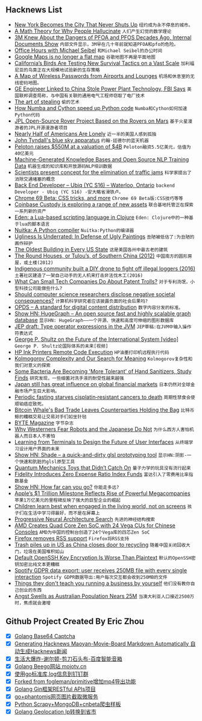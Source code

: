 ## Hacknews List


- [New York Becomes the City That Never Shuts Up](https://www.nytimes.com/2017/07/19/nyregion/new-york-becomes-the-city-that-never-shuts-up.html)  `纽约成为永不停息的城市。`
- [A Math Theory for Why People Hallucinate](https://www.quantamagazine.org/a-math-theory-for-why-people-hallucinate-20180730/)  `人们产生幻觉的数学理论`
- [3M Knew About the Dangers of PFOA and PFOS Decades Ago, Internal Documents Show](https://theintercept.com/2018/07/31/3m-pfas-minnesota-pfoa-pfos/)  `内部文件显示，3M早在几十年前就知道PFOA和pfo的危险。`
- [Office Hours with Michael Seibel](https://blog.ycombinator.com/office-hours-with-michael-seibel/)  `和Michael Seibel的办公时间`
- [Google Maps is no longer a flat map](https://techcrunch.com/2018/08/03/google-maps-is-no-longer-flatearth/)  `谷歌地图不再是平面地图`
- [California’s Birds Are Testing New Survival Tactics on a Vast Scale](https://www.nytimes.com/2018/07/30/science/california-birds-climate-change.html)  `加利福尼亚的鸟类正在大规模地试验新的生存策略`
- [A Map of Wireless Passwords from Airports and Lounges](https://foxnomad.com/2016/04/26/map-wireless-passwords-airports-lounges-around-world-updated-regularly/)  `机场和休息室的无线密码地图。`
- [GE Engineer Linked to China Stole Power Plant Technology, FBI Says](https://www.wsj.com/articles/ge-engineer-linked-to-china-allegedly-stole-power-plant-technology-fbi-says-1533235590)  `美国联邦调查局称，与中国有关联的通用电气工程师窃取了电厂技术`
- [The art of stealing](https://www.nrc.nl/kunsthal-en/)  `偷的艺术`
- [How Numba and Cython speed up Python code](https://rushter.com/blog/numba-cython-python-optimization/)  `Numba和Cython如何加速Python代码`
- [JPL Open-Source Rover Project Based on the Rovers on Mars](https://github.com/nasa-jpl/open-source-rover)  `基于火星漫游者的JPL开源漫游者项目`
- [Nearly Half of Americans Are Lonely](https://www.advisory.com/research/care-transformation-center/care-transformation-center-blog/2018/07/loneliness-epidemic?WT.mc_id=Email%7CDailyBriefing&#43;Headline%7CDBABBlog%7CDBA%7CDB%7C2018Aug01%7CATestDB2018Aug01%7C%7C%7C%7C&amp;elq_cid=3850991&amp;x_id=003C000002JooaKIAR)  `近一半的美国人感到孤独`
- [John Tyndall&#39;s blue sky apparatus](http://www.rigb.org/our-history/iconic-objects/iconic-objects-list/tyndall-blue-sky)  `约翰·廷德尔的蓝天机器`
- [Peloton raises $550M at a valuation of $4B](https://techcrunch.com/2018/08/03/peloton-raises-550m-at-a-valuation-of-4-billion/)  `Peloton融资5.5亿美元，估值为40亿美元`
- [Machine-Generated Knowledge Bases and Open Source NLP Training Data](https://blog.primer.ai/technology/2018/08/03/Quicksilver.html)  `机器生成的知识库和开放源码NLP培训数据`
- [Scientists present concept for the elimination of traffic jams](https://techxplore.com/news/2018-08-scientists-concept-traffic.html)  `科学家提出了消除交通堵塞的概念`
- [Back End Developer –  Ubiq (YC S16) – Waterloo, Ontario](https://ca.indeed.com/job/backend-developer-64f7535572ef16a5)  `backend Developer - Ubiq (YC S16) -安大略省滑铁卢。`
- [Chrome 69 Beta: CSS tricks, and more](https://blog.chromium.org/2018/08/chrome-69-beta-av1-video-decoder-css.html)  `Chrome 69 Beta版:CSS技巧等等`
- [Coinbase Custody is exploring a range of new assets](https://blog.coinbase.com/coinbase-custody-is-exploring-a-range-of-new-assets-e700496844be)  `联合基地托管正在探索一系列新的资产`
- [Eden: a Lua-based scripting language in Clojure](https://github.com/benzap/eden)  `Eden: Clojure中的一种基于lua的脚本语言`
- [Nuitka: A Python compiler](http://nuitka.net/)  `Nuitka:Python的编译器`
- [Ugliness Is Underrated: In Defense of Ugly Paintings](https://www.theparisreview.org/blog/2018/07/31/ugliness-is-underrated-in-defense-of-ugly-paintings/)  `丑陋被低估了:为丑陋的画作辩护`
- [The Oldest Building in Every US State](https://www.archdaily.com/898839/the-oldest-building-in-every-us-state)  `这是美国各州中最古老的建筑`
- [The Round Houses, or Tulou’s, of Southern China (2012)](http://www.beckyances.net/2012/02/the-round-houses-or-tulous-of-southern-china/)  `中国南方的圆形房屋，或土楼(2012)`
- [Indigenous community built a DIY drone to fight off illegal loggers (2016)](https://qz.com/662530/a-tiny-forest-tribe-built-a-diy-drone-from-youtube-to-fight-off-illegal-loggers/)  `土著社区建造了一架自己动手的无人机来打击非法伐木工(2016)`
- [What Can Small Tech Companies Do About Patent Trolls?](https://blogs.findlaw.com/technologist/2018/08/what-can-small-tech-companies-do-about-patent-trolls.html)  `对于专利流氓，小型科技公司能做些什么?`
- [Should computer science researchers disclose negative societal consequences?](https://www.nature.com/articles/d41586-018-05791-w)  `计算机科学研究者应该披露负面的社会后果吗?`
- [OPDS – A standard for digital content distribution](http://opds.io)  `数字内容分发的标准。`
- [Show HN: HugeGraph – An open source fast and highly scalable graph database](https://github.com/hugegraph/hugegraph)  `显示HN: HugeGraph——一个开源、快速和高度可伸缩的图形数据库`
- [JEP draft: Type operator expressions in the JVM](http://openjdk.java.net/jeps/8204937)  `JEP草稿:在JVM中输入操作符表达式`
- [George P. Shultz on the Future of the International System [video]](http://blog.longnow.org/02018/08/03/george-p-shultz-on-the-future-of-the-international-system/)  `George P. Shultz论国际体系的未来[视频]`
- [HP Ink Printers Remote Code Execution](https://support.hp.com/us-en/document/c06097712)  `HP油墨打印机远程执行代码`
- [Kolmogorov Complexity and Our Search for Meaning](http://nautil.us/issue/63/horizons/kolmogorov-complexity-and-our-search-for-meaning)  `Kolmogorov复杂性和我们对意义的探索`
- [Some Bacteria Are Becoming &#39;More Tolerant&#39; of Hand Sanitizers, Study Finds](https://www.npr.org/sections/goatsandsoda/2018/08/02/635017716/some-bacteria-are-becoming-more-tolerant-of-hand-sanitizers-study-finds)  `研究发现，一些细菌对洗手液的耐受性越来越强`
- [Japan still has great influence on global financial markets](https://www.economist.com/finance-and-economics/2018/08/02/japan-still-has-great-influence-on-global-financial-markets)  `日本仍然对全球金融市场产生巨大影响。`
- [Periodic fasting starves cisplatin‐resistant cancers to death](http://emboj.embopress.org/content/early/2018/06/06/embj.201899815)  `周期性禁食会使顺铂癌症致死。`
- [Bitcoin Whale&#39;s Bad Trade Leaves Counterparties Holding the Bag](https://www.bloomberg.com/news/articles/2018-08-03/a-massive-losing-bet-on-bitcoin-futures-has-investors-buzzing)  `比特币鲸的糟糕交易让交易对手们如坐针毡`
- [BYTE Magazine](https://archive.org/details/byte-magazine)  `字节杂志`
- [Why Westerners Fear Robots and the Japanese Do Not](https://www.wired.com/story/ideas-joi-ito-robot-overlords/)  `为什么西方人害怕机器人而日本人不害怕`
- [Learning from Terminals to Design the Future of User Interfaces](https://brandur.org/interfaces)  `从终端学习设计用户界面的未来`
- [Show HN: Shade – a quick-and-dirty glsl prototyping tool](https://github.com/dancrn/shade)  `显示HN:阴影-一个快速和肮脏的glsl原型工具`
- [Quantum Mechanics Toys that Didn’t Catch On](https://spectrum.ieee.org/tech-history/heroic-failures/for-some-reason-these-quantum-mechanics-toys-didnt-catch-on)  `量子力学的玩具没有流行起来`
- [Fidelity Introduces Zero Expense Ratio Index Funds](https://www.businesswire.com/news/home/20180801005635/en/Fidelity-Rewrites-Rules-Investing-Deliver-Unparalleled-Simplicity)  `富达引入了零费用比率指数基金`
- [Show HN: How far can you go?](https://oalley.net/)  `你能走多远?`
- [Apple’s $1 Trillion Milestone Reflects Rise of Powerful Megacompanies](https://www.nytimes.com/2018/08/02/business/apple-trillion.html)  `苹果1万亿美元的里程碑反映了强大的巨型企业的崛起`
- [Children learn best when engaged in the living world, not on screens](https://aeon.co/essays/children-learn-best-when-engaged-in-the-living-world-not-on-screens)  `孩子们在生活中学习得最好，而不是在屏幕上`
- [Progressive Neural Architecture Search](https://arxiv.org/abs/1712.00559)  `先进的神经结构搜索`
- [AMD Creates Quad Core Zen SoC with 24 Vega CUs for Chinese Consoles](https://www.anandtech.com/show/13153/amd-creates-quad-core-zen-soc-with-24-vega-cus-for-chinese-consoles)  `AMD为中国的控制台创造了24个Vega库的四芯Zen SoC`
- [Firefox removes RSS support](https://evertpot.com/firefox-rss/)  `Firefox将RSS支持`
- [Trash piles up in US as China closes door to recycling](https://phys.org/news/2018-07-trash-piles-china-door-recycling.html)  `随着中国关闭回收大门，垃圾在美国堆积如山`
- [Default OpenSSH Key Encryption Is Worse Than Plaintext](https://latacora.singles/2018/08/03/the-default-openssh.html)  `默认的OpenSSH密钥加密比纯文本更糟糕`
- [Spotify GDPR data export: user receives 250MB file with every single interaction](https://twitter.com/steipete/status/1025024813889478656)  `Spotify GDPR数据导出:用户每次交互都会收到250MB的文件`
- [Things they don&#39;t teach you running a business by yourself](https://docs.browserless.io/blog/2018/08/01/running-an-indie-business.html)  `他们没有教你自己创业的东西`
- [Angst Swells as Australian Population Nears 25M](https://www.bloomberg.com/news/articles/2018-07-31/angst-swells-as-australian-population-nears-25-million)  `当澳大利亚人口接近2500万时，焦虑就会激增`

## Github Project Created By Eric Zhou

- [x] [Golang Base64 Captcha](https://github.com/mojocn/base64Captcha)
- [x] [Generating Hacknews Maoyan-Movie-Board Markdown Automatically 自动生成Hacknews新闻](https://github.com/dejavuzhou/md-genie)
- [x] [生活大爆炸-谢尔顿-剪刀石头布-百度智能音箱](https://github.com/mojocn/dueros-bang-game)
- [x] [Golang Beego网站 mojotv.cn](https://github.com/mojocn/www.mojotv.cn)
- [x] [使用go标准库,log信息到钉钉群](https://github.com/mojocn/dooger)
- [x] [Forked from fogleman/primitive增加mp4导出功能](https://github.com/mojocn/primitive)
- [x] [Golang Gin框架RESTful APIs项目](https://github.com/JJJJJJJerk/ezier-golang-web-api-framework)
- [x] [go+phantomjs网页图片截取微服务](https://github.com/mojocn/screen_shot)
- [x] [Python Scrapy+MongoDB+cnbeta爬虫样板](https://github.com/mojocn/scrapy_mongodb_boilerplate_cnbeta)
- [x] [Golang Geolocation Ip转换到省市](https://github.com/mojocn/ip2location)